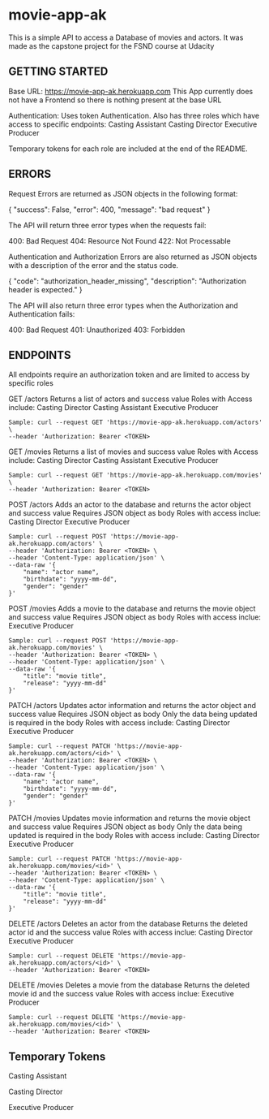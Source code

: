 # movie-app-ak

This is a simple API to access a Database of movies and actors. It was made as the capstone project for the FSND course at Udacity

## GETTING STARTED
 Base URL: https://movie-app-ak.herokuapp.com This App currently does not have a Frontend so there is nothing present at the base URL

 Authentication: Uses token Authentication. 
 Also has three roles which have access to specific endpoints:
    Casting Assistant
    Casting Director
    Executive Producer

Temporary tokens for each role are included at the end of the README.

## ERRORS
Request Errors are returned as JSON objects in the following format:

{
    "success": False,
    "error": 400,
    "message": "bad request"
}

The API will return three error types when the requests fail:

400: Bad Request
404: Resource Not Found
422: Not Processable

Authentication and Authorization Errors are also returned as JSON objects with a description of the error and the status code.

{
    "code": "authorization_header_missing",
    "description": "Authorization header is expected."
}

The API will also return three error types when the Authorization and Authentication fails:

400: Bad Request
401: Unauthorized
403: Forbidden

## ENDPOINTS
All endpoints require an authorization token and are limited to access by specific roles

GET /actors
    Returns a list of actors and success value
    Roles with Access include:
        Casting Director
        Casting Assistant
        Executive Producer

    Sample: curl --request GET 'https://movie-app-ak.herokuapp.com/actors' \
    --header 'Authorization: Bearer <TOKEN>

GET /movies
    Returns a list of movies and success value
    Roles with Access include:
        Casting Director
        Casting Assistant
        Executive Producer

    Sample: curl --request GET 'https://movie-app-ak.herokuapp.com/movies' \
    --header 'Authorization: Bearer <TOKEN>

POST /actors
    Adds an actor to the database and returns the actor object and success value
    Requires JSON object as body
    Roles with access inclue:
        Casting Director
        Executive Producer

    Sample: curl --request POST 'https://movie-app-ak.herokuapp.com/actors' \
    --header 'Authorization: Bearer <TOKEN> \
    --header 'Content-Type: application/json' \
    --data-raw '{
        "name": "actor name",
        "birthdate": "yyyy-mm-dd",
        "gender": "gender"
    }'

POST /movies
    Adds a movie to the database and returns the movie object and success value
    Requires JSON object as body
    Roles with access inclue:
        Executive Producer

    Sample: curl --request POST 'https://movie-app-ak.herokuapp.com/movies' \
    --header 'Authorization: Bearer <TOKEN> \
    --header 'Content-Type: application/json' \
    --data-raw '{
        "title": "movie title",
        "release": "yyyy-mm-dd"
    }'

PATCH /actors
    Updates actor information and returns the actor object and success value
    Requires JSON object as body
    Only the data being updated is required in the body
    Roles with access include:
        Casting Director
        Executive Producer

    Sample: curl --request PATCH 'https://movie-app-ak.herokuapp.com/actors/<id>' \
    --header 'Authorization: Bearer <TOKEN> \
    --header 'Content-Type: application/json' \
    --data-raw '{
        "name": "actor name",
        "birthdate": "yyyy-mm-dd",
        "gender": "gender"
    }'

PATCH /movies
    Updates movie information and returns the movie object and success value
    Requires JSON object as body
    Only the data being updated is required in the body
    Roles with access include:
        Casting Director
        Executive Producer

    Sample: curl --request PATCH 'https://movie-app-ak.herokuapp.com/movies/<id>' \
    --header 'Authorization: Bearer <TOKEN> \
    --header 'Content-Type: application/json' \
    --data-raw '{
        "title": "movie title",
        "release": "yyyy-mm-dd"
    }'

DELETE /actors
    Deletes an actor from the database
    Returns the deleted actor id and the success value
    Roles with access inclue:
        Casting Director
        Executive Producer

    Sample: curl --request DELETE 'https://movie-app-ak.herokuapp.com/actors/<id>' \
    --header 'Authorization: Bearer <TOKEN>

DELETE /movies
    Deletes a movie from the database
    Returns the deleted movie id and the success value
    Roles with access inclue:
        Executive Producer

    Sample: curl --request DELETE 'https://movie-app-ak.herokuapp.com/movies/<id>' \
    --header 'Authorization: Bearer <TOKEN>



## Temporary Tokens
Casting Assistant


Casting Director


Executive Producer

